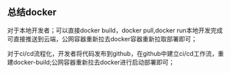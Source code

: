 ## 总结docker
对于本地开发者；可以直接docker build，docker pull,docker run本地开发完成可直接推送到云端，公网容器重新拉去docker容器重新拉取部署即可；


对于ci/cd流程化，开发者将代码发布到github，在github中建立ci/cd工作流，重建docker-build;公网容器重新拉去docker进行启动部署即可；
